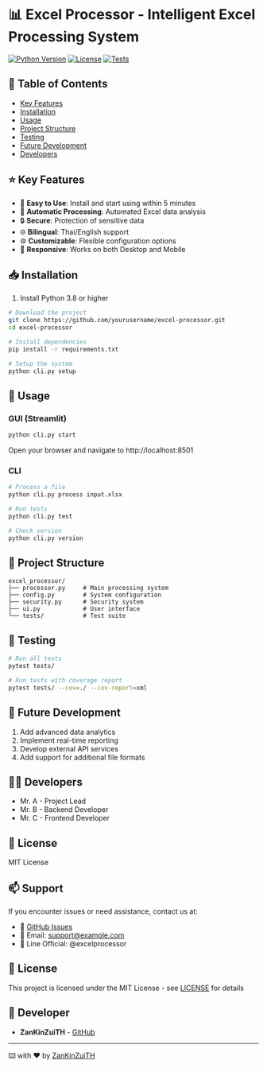 # 📊 Excel Processor - Intelligent Excel Processing System

[![Python Version](https://img.shields.io/badge/python-3.8%2B-blue)]()
[![License](https://img.shields.io/badge/license-MIT-green)]()
[![Tests](https://img.shields.io/badge/tests-passing-brightgreen)]()

## 📌 Table of Contents
- [Key Features](#-key-features)
- [Installation](#-installation)
- [Usage](#-usage)
- [Project Structure](#-project-structure)
- [Testing](#-testing)
- [Future Development](#-future-development)
- [Developers](#-developers)

## ⭐ Key Features
- 🚀 **Easy to Use**: Install and start using within 5 minutes
- 🔄 **Automatic Processing**: Automated Excel data analysis
- 🔒 **Secure**: Protection of sensitive data
- 🌐 **Bilingual**: Thai/English support
- ⚙️ **Customizable**: Flexible configuration options
- 📱 **Responsive**: Works on both Desktop and Mobile

## 📥 Installation
1. Install Python 3.8 or higher
```bash
# Download the project
git clone https://github.com/yourusername/excel-processor.git
cd excel-processor

# Install dependencies
pip install -r requirements.txt

# Setup the system
python cli.py setup
```

## 🚀 Usage
### GUI (Streamlit)
```bash
python cli.py start
```
Open your browser and navigate to http://localhost:8501

### CLI
```bash
# Process a file
python cli.py process input.xlsx

# Run tests
python cli.py test

# Check version
python cli.py version
```

## 📁 Project Structure
```
excel_processor/
├── processor.py     # Main processing system
├── config.py        # System configuration
├── security.py      # Security system
├── ui.py            # User interface
└── tests/           # Test suite
```

## 🧪 Testing
```bash
# Run all tests
pytest tests/

# Run tests with coverage report
pytest tests/ --cov=./ --cov-report=xml
```

## 🔄 Future Development
1. Add advanced data analytics
2. Implement real-time reporting
3. Develop external API services
4. Add support for additional file formats

## 👨‍💻 Developers
- Mr. A - Project Lead
- Mr. B - Backend Developer
- Mr. C - Frontend Developer

## 📝 License
MIT License

## 📫 Support

If you encounter issues or need assistance, contact us at:
- 🐛 [GitHub Issues](https://github.com/ZanKinZuiTH/excel-processor/issues)
- 📧 Email: support@example.com
- 💬 Line Official: @excelprocessor

## 📄 License

This project is licensed under the MIT License - see [LICENSE](LICENSE) for details

## 👥 Developer

- **ZanKinZuiTH** - [GitHub](https://github.com/ZanKinZuiTH)

---
⌨️ with ❤️ by [ZanKinZuiTH](https://github.com/ZanKinZuiTH) 
